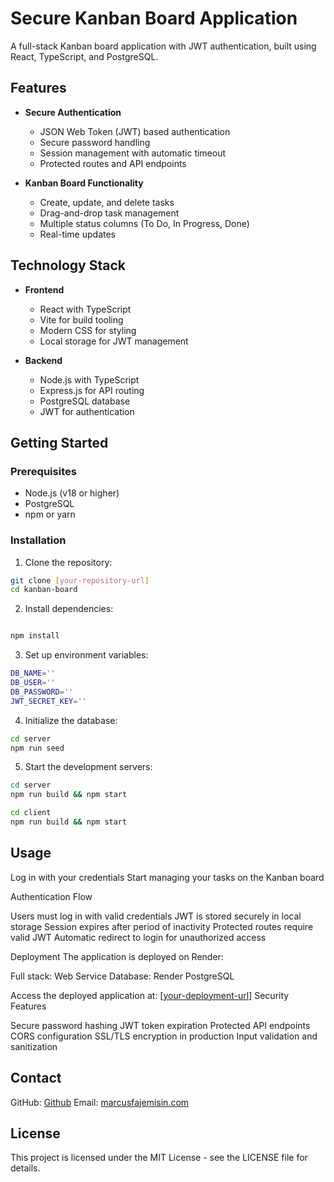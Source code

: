 # Secure Kanban Board Application

A full-stack Kanban board application with JWT authentication, built using React, TypeScript, and PostgreSQL.

## Features

- **Secure Authentication**
  - JSON Web Token (JWT) based authentication
  - Secure password handling
  - Session management with automatic timeout
  - Protected routes and API endpoints

- **Kanban Board Functionality**
  - Create, update, and delete tasks
  - Drag-and-drop task management
  - Multiple status columns (To Do, In Progress, Done)
  - Real-time updates

## Technology Stack

- **Frontend**
  - React with TypeScript
  - Vite for build tooling
  - Modern CSS for styling
  - Local storage for JWT management

- **Backend**
  - Node.js with TypeScript
  - Express.js for API routing
  - PostgreSQL database
  - JWT for authentication

## Getting Started

### Prerequisites

- Node.js (v18 or higher)
- PostgreSQL
- npm or yarn

### Installation

1. Clone the repository:
```bash
git clone [your-repository-url]
cd kanban-board
```

2. Install dependencies:
```bash

npm install
```

3. Set up environment variables:
```bash 
DB_NAME=''
DB_USER=''
DB_PASSWORD=''
JWT_SECRET_KEY=''
``` 

4. Initialize the database:
```bash
cd server
npm run seed
```

5. Start the development servers:
```bash
cd server
npm run build && npm start

cd client 
npm run build && npm start
```

## Usage


Log in with your credentials
Start managing your tasks on the Kanban board

Authentication Flow

Users must log in with valid credentials
JWT is stored securely in local storage
Session expires after period of inactivity
Protected routes require valid JWT
Automatic redirect to login for unauthorized access

Deployment
The application is deployed on Render:

Full stack: Web Service 
Database: Render PostgreSQL

Access the deployed application at: [[your-deployment-url](https://kanban-board-jx03.onrender.com)]
Security Features

Secure password hashing
JWT token expiration
Protected API endpoints
CORS configuration
SSL/TLS encryption in production
Input validation and sanitization

## Contact
GitHub: [Github](https://github.com/AOF-O5-1)
Email: [marcusfajemisin.com](marcusfajemisin@gmail.com)

## License
This project is licensed under the MIT License - see the LICENSE file for details.